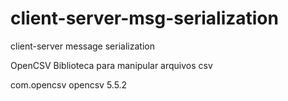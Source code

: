 # client-server-msg-serialization
client-server message serialization

OpenCSV Biblioteca para manipular arquivos csv

<dependency>
    <groupId>com.opencsv</groupId>
    <artifactId>opencsv</artifactId>
    <version>5.5.2</version>
</dependency>